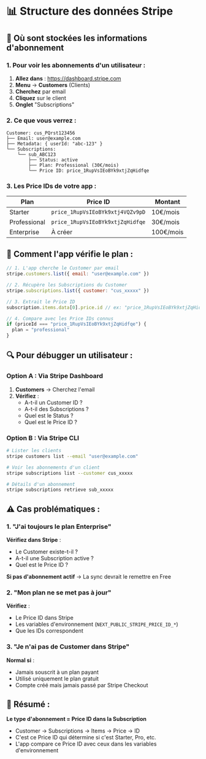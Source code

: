 # 📊 Structure des données Stripe

## 🎯 Où sont stockées les informations d'abonnement

### 1. Pour voir les abonnements d'un utilisateur :

1. **Allez dans** : https://dashboard.stripe.com
2. **Menu** → **Customers** (Clients)
3. **Cherchez** par email
4. **Cliquez** sur le client
5. **Onglet** "Subscriptions"

### 2. Ce que vous verrez :

```
Customer: cus_PQrst123456
├── Email: user@example.com
├── Metadata: { userId: "abc-123" }
└── Subscriptions:
    └── sub_ABC123
        ├── Status: active
        ├── Plan: Professional (30€/mois)
        └── Price ID: price_1RupVsIEoBYk9xtjZqHidfqe
```

### 3. Les Price IDs de votre app :

| Plan | Price ID | Montant |
|------|----------|---------|
| Starter | `price_1RupVsIEoBYk9xtj4VQZv9pD` | 10€/mois |
| Professional | `price_1RupVsIEoBYk9xtjZqHidfqe` | 30€/mois |
| Enterprise | À créer | 100€/mois |

## 🔄 Comment l'app vérifie le plan :

```javascript
// 1. L'app cherche le Customer par email
stripe.customers.list({ email: "user@example.com" })

// 2. Récupère les Subscriptions du Customer
stripe.subscriptions.list({ customer: "cus_xxxxx" })

// 3. Extrait le Price ID
subscription.items.data[0].price.id // ex: "price_1RupVsIEoBYk9xtjZqHidfqe"

// 4. Compare avec les Price IDs connus
if (priceId === "price_1RupVsIEoBYk9xtjZqHidfqe") {
  plan = "professional"
}
```

## 🔍 Pour débugger un utilisateur :

### Option A : Via Stripe Dashboard

1. **Customers** → Cherchez l'email
2. **Vérifiez** :
   - A-t-il un Customer ID ?
   - A-t-il des Subscriptions ?
   - Quel est le Status ?
   - Quel est le Price ID ?

### Option B : Via Stripe CLI

```bash
# Lister les clients
stripe customers list --email "user@example.com"

# Voir les abonnements d'un client
stripe subscriptions list --customer cus_xxxxx

# Détails d'un abonnement
stripe subscriptions retrieve sub_xxxxx
```

## ⚠️ Cas problématiques :

### 1. "J'ai toujours le plan Enterprise"

**Vérifiez dans Stripe** :
- Le Customer existe-t-il ?
- A-t-il une Subscription active ?
- Quel est le Price ID ?

**Si pas d'abonnement actif** → La sync devrait le remettre en Free

### 2. "Mon plan ne se met pas à jour"

**Vérifiez** :
- Le Price ID dans Stripe
- Les variables d'environnement (`NEXT_PUBLIC_STRIPE_PRICE_ID_*`)
- Que les IDs correspondent

### 3. "Je n'ai pas de Customer dans Stripe"

**Normal si** :
- Jamais souscrit à un plan payant
- Utilisé uniquement le plan gratuit
- Compte créé mais jamais passé par Stripe Checkout

## 📝 Résumé :

**Le type d'abonnement = Price ID dans la Subscription**

- Customer → Subscriptions → Items → Price → ID
- C'est ce Price ID qui détermine si c'est Starter, Pro, etc.
- L'app compare ce Price ID avec ceux dans les variables d'environnement